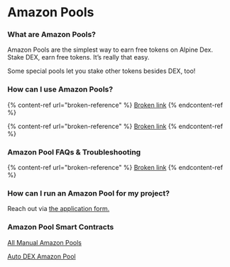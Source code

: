 # Amazon Pools



### **What are Amazon Pools?**

Amazon Pools are the simplest way to earn free tokens on Alpine Dex.\
Stake DEX, earn free tokens. It’s really that easy.

Some special pools let you stake other tokens besides DEX, too!

### **How can I use Amazon Pools?**

{% content-ref url="broken-reference" %}
[Broken link](broken-reference)
{% endcontent-ref %}

{% content-ref url="broken-reference" %}
[Broken link](broken-reference)
{% endcontent-ref %}

### Amazon Pool FAQs & Troubleshooting

{% content-ref url="broken-reference" %}
[Broken link](broken-reference)
{% endcontent-ref %}

### **How can I run an Amazon Pool for my project?**

Reach out via [the application form.](./#what-are-syrup-pools)

### Amazon Pool Smart Contracts <a href="docs-internal-guid-c4c16237-7fff-3c33-3a56-18ccd8853f86" id="docs-internal-guid-c4c16237-7fff-3c33-3a56-18ccd8853f86"></a>

[All Manual Amazon Pools](broken-reference)

[Auto DEX Amazon Pool](broken-reference)

### &#x20;<a href="docs-internal-guid-c4c16237-7fff-3c33-3a56-18ccd8853f86" id="docs-internal-guid-c4c16237-7fff-3c33-3a56-18ccd8853f86"></a>
